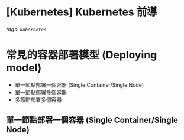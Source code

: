 # [Kubernetes] Kubernetes 前導
###### tags: `kubernetes`

# 常見的容器部署模型 (Deploying model)
- 單一節點部署一個容器 (Single Container/Single Node)
- 單一節點部署多個容器
- 多節點部署多個容器

## 單一節點部署一個容器 (Single Container/Single Node)



# 